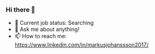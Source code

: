 ### Hi there 👋

- 👜 Current job status: Searching
- 💬 Ask me about anything!
- 📫 How to reach me: https://www.linkedin.com/in/markusjohanssson2017/
